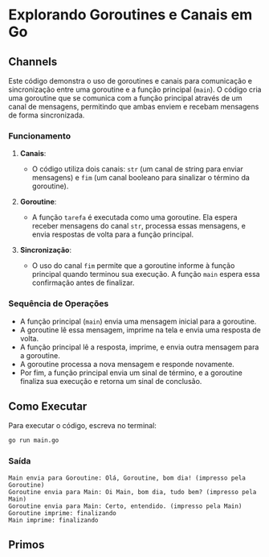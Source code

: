 # Explorando Goroutines e Canais em Go

## Channels

Este código demonstra o uso de goroutines e canais para comunicação e sincronização entre uma goroutine e a função principal (`main`). O código cria uma goroutine que se comunica com a função principal através de um canal de mensagens, permitindo que ambas enviem e recebam mensagens de forma sincronizada.

### Funcionamento

1. **Canais**: 
   - O código utiliza dois canais: `str` (um canal de string para enviar mensagens) e `fim` (um canal booleano para sinalizar o término da goroutine).
  
2. **Goroutine**:
   - A função `tarefa` é executada como uma goroutine. Ela espera receber mensagens do canal `str`, processa essas mensagens, e envia respostas de volta para a função principal. 

3. **Sincronização**:
   - O uso do canal `fim` permite que a goroutine informe à função principal quando terminou sua execução. A função `main` espera essa confirmação antes de finalizar.

### Sequência de Operações

- A função principal (`main`) envia uma mensagem inicial para a goroutine.
- A goroutine lê essa mensagem, imprime na tela e envia uma resposta de volta.
- A função principal lê a resposta, imprime, e envia outra mensagem para a goroutine.
- A goroutine processa a nova mensagem e responde novamente.
- Por fim, a função principal envia um sinal de término, e a goroutine finaliza sua execução e retorna um sinal de conclusão.

## Como Executar

Para executar o código, escreva no terminal:

   ```bash
   go run main.go
   ```

### Saída 


```
Main envia para Goroutine: Olá, Goroutine, bom dia! (impresso pela Goroutine)
Goroutine envia para Main: Oi Main, bom dia, tudo bem? (impresso pela Main)
Goroutine envia para Main: Certo, entendido. (impresso pela Main)
Goroutine imprime: finalizando
Main imprime: finalizando
```

## Primos
